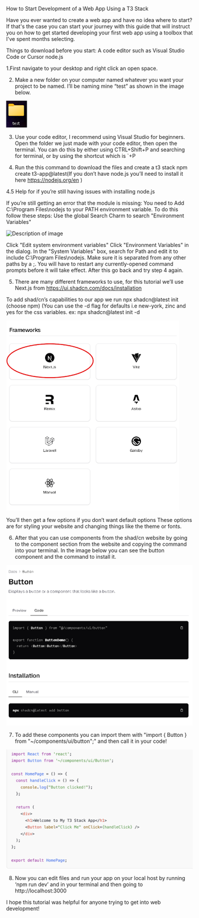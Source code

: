 How to Start Development of a Web App Using a T3 Stack

Have you ever wanted to create a web app and have no idea where to start? If that's the case you can start your journey with this guide that will instruct you on how to get started developing your first web app using a toolbox that I've spent months selecting. 

Things to download before you start:
A code editor such as Visual Studio Code or Cursor
node.js


1.First navigate to your desktop and right click an open space. 

2. Make a new folder on your computer named whatever you want your project to be named. I’ll be naming mine “test” as shown in the image below.

![Test Folder Image](test%20folder.png)

3. Use your code editor, I recommend using Visual Studio for beginners. Open the folder we just made with your code editor, then open the terminal. You can do this by either using CTRL+Shift+P and searching for terminal, or by using the shortcut which is `+P

4. Run the this command to download the files and create a t3 stack
npm create t3-app@latest(If you don’t have node.js you’ll need to install it here https://nodejs.org/en )

4.5 Help for if you’re still having issues with installing node.js


If you’re still getting an error that the module is missing:
You need to Add C:\Program Files\nodejs to your PATH environment variable. To do this follow these steps:
Use the global Search Charm to search "Environment Variables"

![Description of image](images/Screenshot%202024-11-04%20at%203.09.37%20PM.png)


Click "Edit system environment variables"
Click "Environment Variables" in the dialog.
In the "System Variables" box, search for Path and edit it to include C:\Program Files\nodejs. Make sure it is separated from any other paths by a ;.
You will have to restart any currently-opened command prompts before it will take effect.
After this go back and try step 4 again.


5. There are many different frameworks to use, for this tutorial we’ll use Next.js from https://ui.shadcn.com/docs/installation

To add shad/cn’s capabilities to our app we run
npx shadcn@latest init	(choose npm)
(You can use the -d flag for defaults i.e new-york, zinc and yes for the css variables.
ex: npx shadcn@latest init -d

![Framework Image](framwork.png)

You’ll then get a few options if you don’t want default options
These options are for styling your website and changing things like the theme or fonts. 

6. After that you can use components from the shad/cn website by going to the component section from the website and copying the command into your terminal. In the image below you can see the button component and the command to install it. 

![Component Image](component.png)

7. To add these components you can import them with "import { Button } from "~/components/ui/button";" and then call it in your code!
   
![button code](Screenshot%202024-11-04%20at%203.27.12%20PM.png)
 

8. Now you can edit files and run your app on your local host by running ‘npm run dev’ and in your terminal and then going to http://localhost:3000

I hope this tutorial was helpful for anyone trying to get into web development!

 

